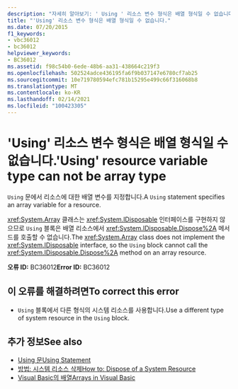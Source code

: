 ```yaml
---
description: "자세히 알아보기: ' Using ' 리소스 변수 형식은 배열 형식일 수 없습니다."
title: "'Using' 리소스 변수 형식은 배열 형식일 수 없습니다."
ms.date: 07/20/2015
f1_keywords:
- vbc36012
- bc36012
helpviewer_keywords:
- BC36012
ms.assetid: f98c54b0-6ede-48b6-aa31-438664c219f3
ms.openlocfilehash: 502524adce436195fa6f9b037147e6780cf7ab25
ms.sourcegitcommit: 10e719780594efc781b15295e499c66f316068b8
ms.translationtype: MT
ms.contentlocale: ko-KR
ms.lasthandoff: 02/14/2021
ms.locfileid: "100423305"
---
```

# <a name="using-resource-variable-type-can-not-be-array-type"></a><span data-ttu-id="f48aa-103">'Using' 리소스 변수 형식은 배열 형식일 수 없습니다.</span><span class="sxs-lookup"><span data-stu-id="f48aa-103">'Using' resource variable type can not be array type</span></span>

<span data-ttu-id="f48aa-104">`Using` 문에서 리소스에 대한 배열 변수를 지정합니다.</span><span class="sxs-lookup"><span data-stu-id="f48aa-104">A `Using` statement specifies an array variable for a resource.</span></span>  
  
 <span data-ttu-id="f48aa-105"><xref:System.Array> 클래스는 <xref:System.IDisposable> 인터페이스를 구현하지 않으므로 `Using` 블록은 배열 리소스에서 <xref:System.IDisposable.Dispose%2A> 메서드를 호출할 수 없습니다.</span><span class="sxs-lookup"><span data-stu-id="f48aa-105">The <xref:System.Array> class does not implement the <xref:System.IDisposable> interface, so the `Using` block cannot call the <xref:System.IDisposable.Dispose%2A> method on an array resource.</span></span>  
  
 <span data-ttu-id="f48aa-106">**오류 ID:** BC36012</span><span class="sxs-lookup"><span data-stu-id="f48aa-106">**Error ID:** BC36012</span></span>  
  
## <a name="to-correct-this-error"></a><span data-ttu-id="f48aa-107">이 오류를 해결하려면</span><span class="sxs-lookup"><span data-stu-id="f48aa-107">To correct this error</span></span>  
  
- <span data-ttu-id="f48aa-108">`Using` 블록에서 다른 형식의 시스템 리소스를 사용합니다.</span><span class="sxs-lookup"><span data-stu-id="f48aa-108">Use a different type of system resource in the `Using` block.</span></span>  
  
## <a name="see-also"></a><span data-ttu-id="f48aa-109">추가 정보</span><span class="sxs-lookup"><span data-stu-id="f48aa-109">See also</span></span>

- [<span data-ttu-id="f48aa-110">Using 문</span><span class="sxs-lookup"><span data-stu-id="f48aa-110">Using Statement</span></span>](../language-reference/statements/using-statement.md)
- [<span data-ttu-id="f48aa-111">방법: 시스템 리소스 삭제</span><span class="sxs-lookup"><span data-stu-id="f48aa-111">How to: Dispose of a System Resource</span></span>](../programming-guide/language-features/control-flow/how-to-dispose-of-a-system-resource.md)
- [<span data-ttu-id="f48aa-112">Visual Basic의 배열</span><span class="sxs-lookup"><span data-stu-id="f48aa-112">Arrays in Visual Basic</span></span>](../programming-guide/language-features/arrays/index.md)
